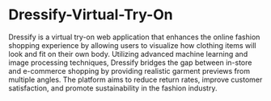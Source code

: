 # Dressify-Virtual-Try-On
Dressify is a virtual try-on web application that enhances the online fashion shopping experience by allowing users to visualize how clothing items will look and fit on their own body. Utilizing advanced machine learning and image processing techniques, Dressify bridges the gap between in-store and e-commerce shopping by providing realistic garment previews from multiple angles. The platform aims to reduce return rates, improve customer satisfaction, and promote sustainability in the fashion industry.

